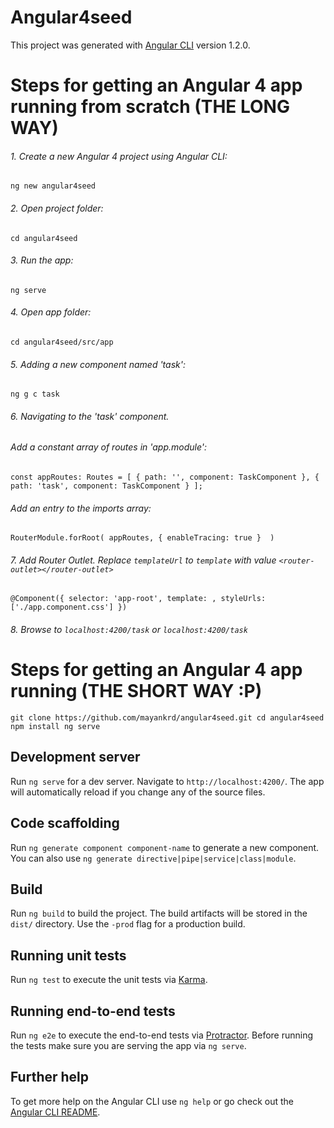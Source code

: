 # Angular4seed

This project was generated with [Angular CLI](https://github.com/angular/angular-cli) version 1.2.0.

# Steps for getting an Angular 4 app running from scratch (THE LONG WAY)

###### 1. Create a new Angular 4 project using Angular CLI:
 `ng new angular4seed`
###### 2. Open project folder:
 `cd angular4seed`
###### 3. Run the app:
 `ng serve`
###### 4. Open app folder:
 `cd angular4seed/src/app`
###### 5. Adding a new component named 'task':
 `ng g c task`
###### 6. Navigating to the 'task' component. 
  ######    Add a constant array of routes in 'app.module':
  `const appRoutes: Routes = [
    { path: '', component: TaskComponent },
    { path: 'task', component: TaskComponent }
  ];`
  ######    Add an entry to the imports array:
  `RouterModule.forRoot(
        appRoutes,
        { enableTracing: true } 
        )`
###### 7. Add Router Outlet. Replace `templateUrl` to `template` with value `<router-outlet></router-outlet>`
  `@Component({
    selector: 'app-root',
    template: `<router-outlet></router-outlet>`,
    styleUrls: ['./app.component.css']
  })`
###### 8. Browse to `localhost:4200/task` or `localhost:4200/task`    

# Steps for getting an Angular 4 app running (THE SHORT WAY :P)

  `git clone https://github.com/mayankrd/angular4seed.git
   cd angular4seed
   npm install
   ng serve`

## Development server

Run `ng serve` for a dev server. Navigate to `http://localhost:4200/`. The app will automatically reload if you change any of the source files.

## Code scaffolding

Run `ng generate component component-name` to generate a new component. You can also use `ng generate directive|pipe|service|class|module`.

## Build

Run `ng build` to build the project. The build artifacts will be stored in the `dist/` directory. Use the `-prod` flag for a production build.

## Running unit tests

Run `ng test` to execute the unit tests via [Karma](https://karma-runner.github.io).

## Running end-to-end tests

Run `ng e2e` to execute the end-to-end tests via [Protractor](http://www.protractortest.org/).
Before running the tests make sure you are serving the app via `ng serve`.

## Further help

To get more help on the Angular CLI use `ng help` or go check out the [Angular CLI README](https://github.com/angular/angular-cli/blob/master/README.md).
